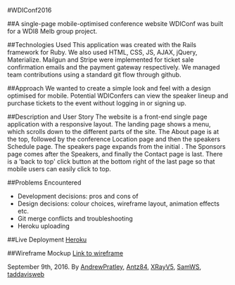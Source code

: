 #WDIConf2016

##A single-page mobile-optimised conference website
WDIConf was built for a WDI8 Melb group project.

##Technologies Used
This application was created with the Rails framework for Ruby. We also used HTML, CSS, JS, AJAX, jQuery, Materialize. Mailgun and Stripe were implemented for ticket sale confirmation emails and the payment gateway respectively. We managed team contributions using a standard git flow through github.  

##Approach
We wanted to create a simple look and feel with a design optimised for mobile. Potential WDIConfers can view the speaker lineup and purchase tickets to the event without logging in or signing up.

##Description and User Story
The website is a front-end single page application with a responsive layout. The landing page shows a menu, which scrolls down to the different parts of the site. The About page is at the top, followed by the conference Location page and then the speakers Schedule page. The speakers page expands from the initial . The Sponsors page comes after the Speakers, and finally the Contact page is last. There is a 'back to top' click button at the bottom right of the last page so that mobile users can easily click to top.

##Problems Encountered
- Development decisions: pros and cons of
- Design decisions: colour choices, wireframe layout, animation effects etc.
- Git merge conflicts and troubleshooting
- Heroku uploading

##Live Deployment
[Heroku](http://www.herokuapp.com/wdi8melbconf2016)

##Wireframe Mockup
[Link to wireframe](https://postimg.org/gallery/1hyilt5q6/#)

September 9th, 2016. By [AndrewPratley](https://github.com/AndrewPratley), [Antz84](https://github.com/antz84), [XRayV5](https://github.com/XRayV5), [SamWS](https://github.com/SamWS), [taddavisweb](https://github.com/taddavisweb)
